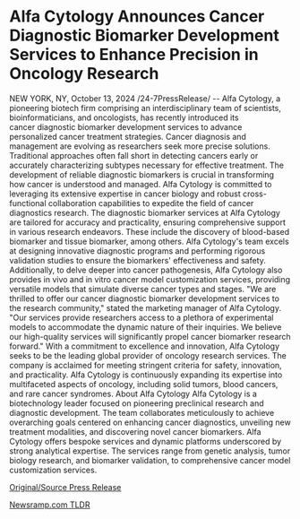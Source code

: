 # Alfa Cytology Announces Cancer Diagnostic Biomarker Development Services to Enhance Precision in Oncology Research

NEW YORK, NY, October 13, 2024 /24-7PressRelease/ -- Alfa Cytology, a pioneering biotech firm comprising an interdisciplinary team of scientists, bioinformaticians, and oncologists, has recently introduced its cancer diagnostic biomarker development services to advance personalized cancer treatment strategies.  Cancer diagnosis and management are evolving as researchers seek more precise solutions. Traditional approaches often fall short in detecting cancers early or accurately characterizing subtypes necessary for effective treatment. The development of reliable diagnostic biomarkers is crucial in transforming how cancer is understood and managed. Alfa Cytology is committed to leveraging its extensive expertise in cancer biology and robust cross-functional collaboration capabilities to expedite the field of cancer diagnostics research.  The diagnostic biomarker services at Alfa Cytology are tailored for accuracy and practicality, ensuring comprehensive support in various research endeavors. These include the discovery of blood-based biomarker and tissue biomarker, among others. Alfa Cytology's team excels at designing innovative diagnostic programs and performing rigorous validation studies to ensure the biomarkers' effectiveness and safety. Additionally, to delve deeper into cancer pathogenesis, Alfa Cytology also provides in vivo and in vitro cancer model customization services, providing versatile models that simulate diverse cancer types and stages.  "We are thrilled to offer our cancer diagnostic biomarker development services to the research community," stated the marketing manager of Alfa Cytology. "Our services provide researchers access to a plethora of experimental models to accommodate the dynamic nature of their inquiries. We believe our high-quality services will significantly propel cancer biomarker research forward."  With a commitment to excellence and innovation, Alfa Cytology seeks to be the leading global provider of oncology research services. The company is acclaimed for meeting stringent criteria for safety, innovation, and practicality. Alfa Cytology is continuously expanding its expertise into multifaceted aspects of oncology, including solid tumors, blood cancers, and rare cancer syndromes.  About Alfa Cytology Alfa Cytology is a biotechnology leader focused on pioneering preclinical research and diagnostic development. The team collaborates meticulously to achieve overarching goals centered on enhancing cancer diagnostics, unveiling new treatment modalities, and discovering novel cancer biomarkers. Alfa Cytology offers bespoke services and dynamic platforms underscored by strong analytical expertise. The services range from genetic analysis, tumor biology research, and biomarker validation, to comprehensive cancer model customization services. 

[Original/Source Press Release](https://www.24-7pressrelease.com/press-release/515223/alfa-cytology-announces-cancer-diagnostic-biomarker-development-services-to-enhance-precision-in-oncology-research) 

[Newsramp.com TLDR](https://newsramp.com/None) 
